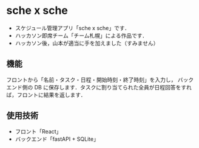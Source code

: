 # sche x sche
- スケジュール管理アプリ「sche x sche」です．
- ハッカソン即席チーム「チーム札幌」による作品です．
- ハッカソン後，山本が適当に手を加えました（すみません）
## 機能
フロントから「名前・タスク・日程・開始時刻・終了時刻」を入力し，
バックエンド側の DB に保存します．タスクに割り当てられた全員が日程回答をすれば，フロントに結果を返します．
## 使用技術
- フロント「React」
- バックエンド「fastAPI + SQLite」